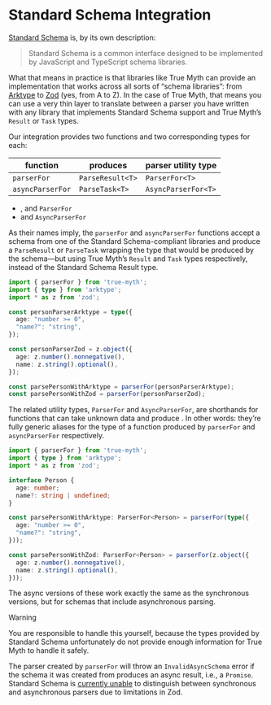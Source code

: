 # Standard Schema Integration

[Standard Schema][ss] is, by its own description:

> Standard Schema is a common interface designed to be implemented by JavaScript and TypeScript schema libraries.

[ss]: https://standardschema.dev

What that means in practice is that libraries like True Myth can provide an implementation that works across all sorts of “schema libraries”: from [Arktype][a] to [Zod][z] (yes, from A to Z). In the case of True Myth, that means you can use a very thin layer to translate between a parser you have written with any library that implements Standard Schema support and True Myth’s `Result` or `Task` types.

[a]: https://arktype.io
[z]: https://zod.dev

Our integration provides two functions and two corresponding types for each:

| function         | produces         | parser utility type |
| ---------------- | ---------------- | ------------------- |
| `parserFor`      | `ParseResult<T>` | `ParserFor<T>`      |
| `asyncParserFor` | `ParseTask<T>`   | `AsyncParserFor<T>` |

- , and `ParserFor`
-  and `AsyncParserFor`

As their names imply, the `parserFor` and `asyncParserFor` functions accept a schema from one of the Standard Schema-compliant libraries and produce a `ParseResult` or `ParseTask` wrapping the type that would be produced by the schema—but using True Myth’s `Result` and `Task` types respectively, instead of the Standard Schema Result type.

```ts
import { parserFor } from 'true-myth';
import { type } from 'arktype';
import * as z from 'zod';

const personParserArktype = type({
  age: "number >= 0",
  "name?": "string",
});

const personParserZod = z.object({
  age: z.number().nonnegative(),
  name: z.string().optional(),
});

const parsePersonWithArktype = parserFor(personParserArktype);
const parsePersonWithZod = parserFor(personParserZod);
```

The related utility types, `ParserFor` and `AsyncParserFor`, are shorthands for functions that can take unknown data and produce . In other words: they’re fully generic aliases for the type of a function produced by `parserFor` and `asyncParserFor` respectively.

```ts
import { parserFor } from 'true-myth';
import { type } from 'arktype';
import * as z from 'zod';

interface Person {
  age: number;
  name?: string | undefined;
}

const parsePersonWithArktype: ParserFor<Person> = parserFor(type({
  age: "number >= 0",
  "name?": "string",
}));

const parsePersonWithZod: ParserFor<Person> = parserFor(z.object({
  age: z.number().nonnegative(),
  name: z.string().optional(),
}));
```

The async versions of these work exactly the same as the synchronous versions, but for schemas that include asynchronous parsing.

> [!WARNING]
> You are responsible to handle this yourself, because the types provided by
> Standard Schema unfortunately do not provide enough information for True Myth
> to handle it safely.
>
> The parser created by `parserFor` will throw an `InvalidAsyncSchema` error if
> the schema it was created from produces an async result, i.e., a `Promise`.
> Standard Schema is [currently unable][gh] to distinguish between synchronous
> and asynchronous parsers due to limitations in Zod.
>
> [gh]: https://github.com/standard-schema/standard-schema/issues/22
